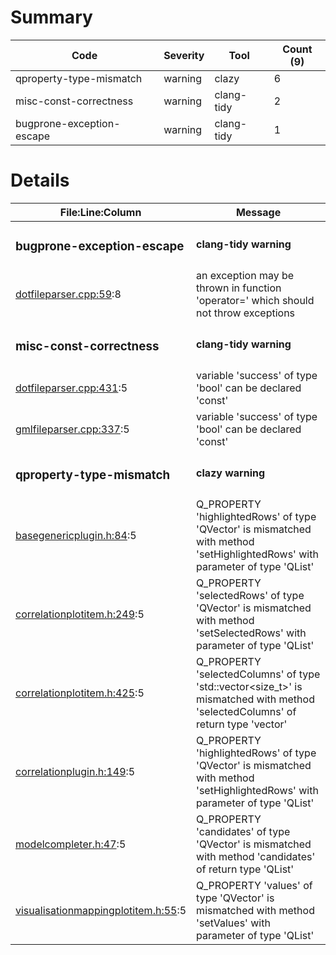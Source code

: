 # Summary
| Code | Severity | Tool | Count (9) |
|---|---|---|---|
| qproperty-type-mismatch | warning | clazy | 6 |
| misc-const-correctness | warning | clang-tidy | 2 |
| bugprone-exception-escape | warning | clang-tidy | 1 |
# Details
| File:Line:Column | Message |
|---|---|
| <h3>bugprone-exception-escape</h3> | <h4>clang-tidy warning</h4> |
| [dotfileparser.cpp:59](https://github.com/graphia-app/graphia/blame/master/source/shared/loading/dotfileparser.cpp#L59 "source/shared/loading/dotfileparser.cpp:59"):8 | an exception may be thrown in function 'operator=' which should not throw exceptions |
| <h3>misc-const-correctness</h3> | <h4>clang-tidy warning</h4> |
| [dotfileparser.cpp:431](https://github.com/graphia-app/graphia/blame/master/source/shared/loading/dotfileparser.cpp#L431 "source/shared/loading/dotfileparser.cpp:431"):5 | variable 'success' of type 'bool' can be declared 'const' |
| [gmlfileparser.cpp:337](https://github.com/graphia-app/graphia/blame/master/source/shared/loading/gmlfileparser.cpp#L337 "source/shared/loading/gmlfileparser.cpp:337"):5 | variable 'success' of type 'bool' can be declared 'const' |
| <h3>qproperty-type-mismatch</h3> | <h4>clazy warning</h4> |
| [basegenericplugin.h:84](https://github.com/graphia-app/graphia/blame/master/source/shared/plugins/basegenericplugin.h#L84 "source/shared/plugins/basegenericplugin.h:84"):5 | Q_PROPERTY 'highlightedRows' of type 'QVector<int>' is mismatched with method 'setHighlightedRows' with parameter of type 'QList<int>' |
| [correlationplotitem.h:249](https://github.com/graphia-app/graphia/blame/master/source/plugins/correlation/correlationplotitem.h#L249 "source/plugins/correlation/correlationplotitem.h:249"):5 | Q_PROPERTY 'selectedRows' of type 'QVector<int>' is mismatched with method 'setSelectedRows' with parameter of type 'QList<int>' |
| [correlationplotitem.h:425](https://github.com/graphia-app/graphia/blame/master/source/plugins/correlation/correlationplotitem.h#L425 "source/plugins/correlation/correlationplotitem.h:425"):5 | Q_PROPERTY 'selectedColumns' of type 'std::vector<size_t>' is mismatched with method 'selectedColumns' of return type 'vector<unsignedlong>' |
| [correlationplugin.h:149](https://github.com/graphia-app/graphia/blame/master/source/plugins/correlation/correlationplugin.h#L149 "source/plugins/correlation/correlationplugin.h:149"):5 | Q_PROPERTY 'highlightedRows' of type 'QVector<int>' is mismatched with method 'setHighlightedRows' with parameter of type 'QList<int>' |
| [modelcompleter.h:47](https://github.com/graphia-app/graphia/blame/master/source/shared/utils/modelcompleter.h#L47 "source/shared/utils/modelcompleter.h:47"):5 | Q_PROPERTY 'candidates' of type 'QVector<QModelIndex>' is mismatched with method 'candidates' of return type 'QList<QModelIndex>' |
| [visualisationmappingplotitem.h:55](https://github.com/graphia-app/graphia/blame/master/source/app/ui/visualisations/visualisationmappingplotitem.h#L55 "source/app/ui/visualisations/visualisationmappingplotitem.h:55"):5 | Q_PROPERTY 'values' of type 'QVector<double>' is mismatched with method 'setValues' with parameter of type 'QList<double>' |
